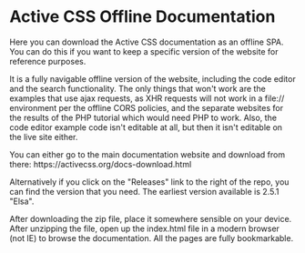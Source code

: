 # Active CSS Offline Documentation

<p>Here you can download the Active CSS documentation as an offline SPA. You can do this if you want to keep a specific version of the website for reference purposes.</p>

<p>It is a fully navigable offline version of the website, including the code editor and the search functionality. The only things that won't work are the examples that use ajax requests, as XHR requests will not work in a file:// environment per the offline CORS policies, and the separate websites for the results of the PHP tutorial which would need PHP to work. Also, the code editor example code isn't editable at all, but then it isn't editable on the live site either.</p>

<p>You can either go to the main documentation website and download from there:
https://activecss.org/docs-download.html</p>

<p>Alternatively if you click on the "Releases" link to the right of the repo, you can find the version that you need. The earliest version available is 2.5.1 "Elsa".</p>

<p>After downloading the zip file, place it somewhere sensible on your device. After unzipping the file, open up the index.html file in a modern browser (not IE) to browse the documentation. All the pages are fully bookmarkable.</p>

